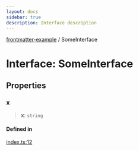 ```yaml
---
layout: docs
sidebar: true
description: Interface description
---
```


[frontmatter-example](../README.md) / SomeInterface

# Interface: SomeInterface

## Properties

### x

> **x**: `string`

#### Defined in

[index.ts:12](https://github.com/typedoc2md/typedoc-plugin-markdown-examples/blob/main/examples/utils/frontmatter/src/index.ts#L12)
